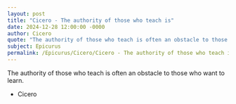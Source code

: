 ```yaml
---
layout: post
title: "Cicero - The authority of those who teach is"
date: 2024-12-28 12:00:00 -0000
author: Cicero
quote: "The authority of those who teach is often an obstacle to those who want to learn."
subject: Epicurus
permalink: /Epicurus/Cicero/Cicero - The authority of those who teach is
---
```


The authority of those who teach is often an obstacle to those who want to learn.

- Cicero

